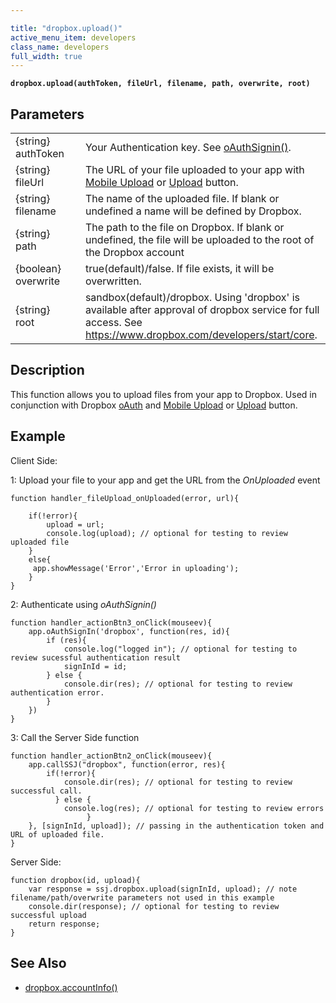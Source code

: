 ```yaml
---

title: "dropbox.upload()"
active_menu_item: developers
class_name: developers
full_width: true
---
```


**`dropbox.upload(authToken, fileUrl, filename, path, overwrite, root)`**

## Parameters

<table>
<tr>
<td width="181">
{string} authToken

</td>
<td width="18">
</td>
<td width="681">
Your Authentication key. See <a href="/developers/documentation/scripting-apis/client-api/oauth/oauthsignin/">oAuthSignin()</a>.
</td>
</tr>
<tr>
<td width="181">
{string} fileUrl
</td>
<td width="18">
</td>
<td width="681">
The URL of your file uploaded to your app with <a href="/developers/documentation/product-guide/widget-properties-events/mobile/upload-button">Mobile Upload</a> or <a href="/developers/documentation/product-guide/widget-properties-events/common/upload-button2">Upload</a> button.
</td>
<tr>
<td width="181">
{string} filename

</td>
<td width="18">
</td>
<td width="681">
The name of the uploaded file. If blank or undefined a name will be defined by Dropbox.

</td>
</tr>
<tr>
<td width="181">
{string} path
</td>
<td width="18">
</td>
<td width="681">
The path to the file on Dropbox. If blank or undefined, the file will be uploaded to the root of the Dropbox account
</td>
</tr>
<tr>
<td width="181">
{boolean} overwrite

</td>
<td width="18">
</td>
<td width="681">
true(default)/false. If file exists, it will be overwritten.

</td>
<tr>
<td width="181">
{string} root

</td>
<td width="18">
</td>
<td width="681">
sandbox(default)/dropbox. Using 'dropbox' is available after approval of dropbox service for full access. See <a href="https://www.dropbox.com/developers/start/core">https://www.dropbox.com/developers/start/core</a>.

</td>
</tr>
</table>

## Description
This function allows you to upload files from your app to Dropbox. Used in conjunction with Dropbox [oAuth](/developers/documentation/product-guide/advanced-features/oauth/app-key-and-app-secret/dropbox/) and [Mobile Upload](/developers/documentation/product-guide/widget-properties-events/mobile/upload-button) or [Upload](/developers/documentation/product-guide/widget-properties-events/common/upload-button2) button.

## Example

Client Side:

1: Upload your file to your app and get the URL from the *OnUploaded* event

	function handler_fileUpload_onUploaded(error, url){
	
		if(!error){
	        upload = url;  
	        console.log(upload); // optional for testing to review uploaded file
	    }
	    else{
	     app.showMessage('Error','Error in uploading');
	    }
	}

2: Authenticate using *oAuthSignin()*

	function handler_actionBtn3_onClick(mouseev){
	    app.oAuthSignIn('dropbox', function(res, id){
	        if (res){
	            console.log("logged in"); // optional for testing to review sucessful authentication result
	            signInId = id;
	        } else {
	            console.dir(res); // optional for testing to review authentication error.
	        }
		})
	}

3: Call the Server Side function

	function handler_actionBtn2_onClick(mouseev){
		app.callSSJ("dropbox", function(error, res){
	        if(!error){
	            console.dir(res); // optional for testing to review successful call.
	          } else {
	            console.log(res); // optional for testing to review errors
	                 }
	    }, [signInId, upload]); // passing in the authentication token and URL of uploaded file.
	}

Server Side:

	function dropbox(id, upload){
	    var response = ssj.dropbox.upload(signInId, upload); // note filename/path/overwrite parameters not used in this example
	    console.dir(response); // optional for testing to review successful upload
	    return response;
	}


## See Also

- [dropbox.accountInfo()](/developers/documentation/scripting-apis/server-side-api/dropbox-object/dropboxacinfo)
